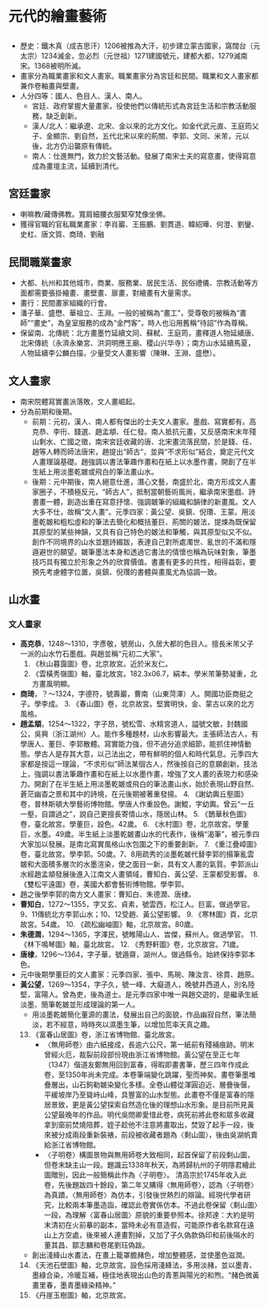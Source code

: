 # 元代的繪畫藝術
##
- 歷史：鐵木真（成吉思汗）1206被推為大汗，初步建立蒙古國家，窩闊台（元太宗）1234滅金，忽必烈（元世祖）1271建國號元，建都大都，1279滅南宋。1368被明所滅。
- 畫家分為職業畫家和文人畫家。職業畫家分為宮廷和民間。職業和文人畫家都兼作卷軸畫與壁畫。
- 人分四等：國人、色目人、漢人、南人。
    - 宮廷、政府掌握大量畫家，役使他們以傳統形式為宮廷生活和宗教活動服務，缺乏創新。
    - 漢人/北人：繼承遼、北宋、金以來的北方文化。如金代武元直、王庭筠父子、金顯宗、劉自然，五代北宋以來的荊關、李郭、文同、米芾，元以後，北方仍沿襲原有傳統。
    - 南人：仕進無門，致力於文藝活動。發展了南宋士夫的寫意畫，使得寫意成為畫壇主流，延續到清代。
## 宮廷畫家
- 喇嘛教/藏傳佛教。寬肩細腰衣服緊窄梵像坐佛。
- 獲得官職的官私職業畫家：李肖巖、王振鵬、劉貫道、韓紹曄、何澄、劉鑾、史杠、唐文質、商琦、劉融
## 民間職業畫家
- 大都、杭州和其他城市，商業、服務業、居民生活、民俗禮儀、宗教活動等方面都需要張掛繪畫、畫壁畫、扉畫，對繪畫有大量需求。
- 畫行：民間畫家組織的行會。
- 潘子華、盛懋、華祖立、王淵。一般的被稱為“畫工”，受尊敬的被稱為“畫師”“畫史”，為皇室服務的成為“金門客”，時人也沿用舊稱“待詔”作為尊稱。
- 保留南、北傳統：北方畫墨竹延續文同、蘇軾、王庭筠，畫釋道人物延續唐、北宋傳統（永濟永樂宮、洪洞明應王廟、稷山兴华寺）；南方山水延續馬夏，人物延續李公麟白描，少量受文人畫影響（陳琳、王淵、盛懋）。
## 文人畫家
- 南宋院體寫實畫派落敗，文人畫崛起。
- 分為前期和後期。
    - 前期：元初，漢人、南人都有傑出的士夫文人畫家。墨戲、寫實都有。高克恭、李衎、錢選、趙孟頫、任仁發。南人抵抗元畫，又反感南宋末年殘山剩水、亡國之徵，南宋宮廷收藏的唐、北宋畫流落民間，於是錢、任、趙等人轉而師法唐宋，趙提出“師古”，並與“不求形似”結合，奠定元代文人畫理論基礎。趙強調以書法筆趣作畫和在紙上以水墨作畫，開創了在半生紙上用淡墨乾皴或飛白的筆法畫山水。
    - 後期：元中期後，南人絕意仕進，潛心文藝，南盛於北，南方形成文人畫家圈子，不積極反元，“師古人”，抵制當朝藝術風尚，繼承南宋墨戲、詩書畫一體，創造出重在寫意抒懷、強調皴筆的組織和韻律的新畫風。文人大多不仕，故稱“文人畫”。元季四家：黃公望、吳鎮、倪瓚、王蒙。用淡墨乾皴和粗松虛和的筆法去簡化和概括董巨、荊關的皴法，提煉為既保留其原型的某些神韻，又具有自己特色的皴法和筆觸，與其原型似又不似。創作不同境界的山水並題詩綴跋，表達自己對所處濁世、亂世的不滿和隱遁避世的願望。皴筆墨法本身和透過它書法的情懷也稱為玩味對象，筆墨技巧具有獨立於形象之外的欣賞價值。書畫有更多的共性，相得益彰，要預先考慮體字位置，吳鎮、倪瓚的書體與畫風尤為協調一致。
## 山水畫
### 文人畫家
- **高克恭**，1248～1310，字彥敬，號房山，久居大都的色目人。擅長米芾父子一派的山水竹石墨戲。與趙並稱“元初二大家”。
    1. 《秋山暮靄圖》卷，北京故宮。近於米友仁。
    2. 《雲橫秀嶺圖》軸，臺北故宮。182.3x06.7，絹本。學米芾筆勢凝重，北方畫風明顯。
- **商琦**，？～1324，字德符，號壽巖，曹南（山東菏澤）人。開國功臣商挺之子。學李成。
    3. 《春山圖》卷，北京故宮。堅實明快，金、蒙古以來的北方風格。
- **趙孟頫**，1254～1322，字子昂，號松雪、水精宮道人，謚號文敏，封魏國公，吳興（浙江湖州）人。能作多種題材，山水影響最大。主張師法古人，有學唐人、董巨、李郭散體。寫實能力強，但不過分追求細節，能抓住神情動態。學古人是存其大意，以己法出之，帶有鮮明的個人和時代氣息。元季四大家都是按這一理論，“不求形似”師法某個古人，然後按自己的意願創新。技法上，強調以書法筆趣作畫和在紙上以水墨作畫，增強了文人畫的表現力和感染力。開創了在半生紙上用淡墨乾皴或飛白的筆法畫山水，始於表現山野自然、蒼茫幽杳之景和其中的詩境，在元後期被著重發揚。
    4. 《謝幼輿丘壑圖》卷，普林斯頓大學藝術博物館。學唐人作重設色。謝鯤，字幼輿。曾云“一丘一壑，自謂過之”，說自己更擅長寄情山水，隱居山林。
    5. 《鵲華秋色圖》卷，臺北故宮。學董巨，設色。42歲。
    6. 《水村圖》卷，北京故宮。學董巨，水墨。49歲。半生紙上淡墨乾皴畫山水的代表作，後稱“渴筆”，被元季四大家加以發展。是南北寫實風格山水包圍之下的重要創新。
    7. 《重江疊嶂圖》卷，臺北故宮。學李郭。50歲。7、8用疏秀的淡墨乾皴代替李郭的搨筆亂雲皴和大面積多層次的水墨渲染，使之面目一新，具有文人畫的氣質。李郭派山水經趙孟頫發展後進入江南文人畫領域，曹知白、黃公望、王蒙都受影響。
    8. 《雙松平遠圖》卷，美國大都會藝術博物館。學李郭。
- 趙之後學李郭的南方文人畫家：曹知白、朱德潤、唐棣。
- **曹知白**，1272～1355，字又玄、貞素，號雲西，松江人。巨富。做過學官。9、11傳統北方李郭山水；10、12受趙、黃公望影響。
    9. 《寒林圖》頁，北京故宮。54歲。
    10. 《疏松幽岫圖》軸，北京故宮。80歲。
- **朱德潤**，1294～1365，字澤民，號睢陽山人、旹傑，蘇州人。做過學官。
    11. 《林下鳴琴圖》軸，臺北故宮。
    12. 《秀野軒圖》卷，北京故宮。71歲。
- **唐棣**，1296～1364，字子華，號遁齋，湖州人。做過縣令。始終保持李郭本色。
- 元中後期學董巨的文人畫家：元季四家、張中、馬琬、陳汝言、徐賁、趙原。
- **黃公望**，1269～1354，字子久，號一峰、大癡道人，晚號井西道人，別名陸堅，富陽人。曾為吏，後為道士。是元季四家中唯一與趙交遊的，是繼承生紙淡墨、簡筆乾皴並形成理論的第一人。
    - 用淡墨乾皴簡化董源的畫法，發展出自己的面貌，作品幽寂自然，筆法簡淡，若不經意，時時夾以濕墨生筆，以增加荒率天真之趣。
    13. 《富春山居圖》卷，浙江省博物館、臺北故宮。
        - 〈無用師卷〉由六紙接成，長逾六公尺，第一紙前有殘補痕跡。明末曾經火厄，裁裂前段部份現由浙江省博物館。黃公望在至正七年（1347）偕道友鄭無用回到富春，得暇即畫書筆，歷三四年作成此卷，至1350年尚未完成。本卷筆端變化跳躍，聖而神矣。畫卷筆墨堆疊層出，山石鉤勒皴染變化多樣。全卷山體從渾圓迫近、層疊後偃，平緩坡岸乃至聳峙山峰，具豐富的山水型態。此畫卷不僅是富春的隱居景致，更是黃公望探索自然造化後的理想山水形象。是目前所見黃公望最晚年的作品。明代吳問卿愛惜此卷，病死前將此卷和眾多收藏拿到窗前焚燒陪葬，姪子趁他不注意將畫取出，焚毀了起手一段，後來被分成兩段重新裝裱，前段被收藏者題為〈剩山圖〉，後由吳湖帆賣給浙江省博物館。
        - 〈子明卷〉構圖景物與無用師卷大致相同，起首保留了前段剩山圖，但卷末缺主山一段。題識云1338年秋天，為將歸杭州的子明隱君繪此圖贈別，因此一般簡稱此作為〈子明卷〉。 清高宗於1745年收入此卷，先後題跋四十餘段，第二年又購得〈無用師卷〉，認為〈子明卷〉為真蹟，〈無用師卷〉為仿本，引發後世熱烈的辯論。經現代學者研究，比較兩本筆墨造詣，確認此卷實係仿本。不過此卷保留〈剩山圖〉一段，為理解〈富春山居圖〉原貌的重要參照本。徐邦達：大約是明末清初在火前摹的副本，當時未必有意造假，可能原作者名款寫在遠山上方空處，後來被人連畫割掉，又加了子久偽款偽印和前後隔水的董其昌、鄒志麟和卷尾劉珏偽跋。
    - 創出淺絳山水畫法，在畫上籠罩膽赭色，增加整體感，並使墨色滋潤。
    14. 《天池石壁圖》軸，北京故宮。設色採用淺絳法，多用淡赭，並以墨青、墨綠合染，冷暖互補，極佳地表現出山色的青蔥與陽光的和煦。“赭色微黃畫里春，墨青墨綠染精神。”
    15. 《丹崖玉樹圖》軸，北京故宮。
